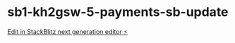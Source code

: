 # sb1-kh2gsw-5-payments-sb-update

[Edit in StackBlitz next generation editor ⚡️](https://stackblitz.com/~/github.com/teopeurt/sb1-kh2gsw-5-payments-sb-update)